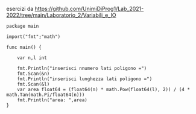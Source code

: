 esercizi da https://github.com/UnimiDiProg1/Lab_2021-2022/tree/main/Laboratorio_2/Variabili_e_IO

```
package main

import("fmt";"math")

func main() {

    var n,l int
    
    fmt.Println("inserisci nnumero lati poligono =")
    fmt.Scan(&n)
    fmt.Println("inserisci lunghezza lati poligono =")
    fmt.Scan(&l)
    var area float64 = (float64(n) * math.Pow(float64(l), 2)) / (4 * math.Tan(math.Pi/float64(n)))
    fmt.Println("area: ",area)
}
```
